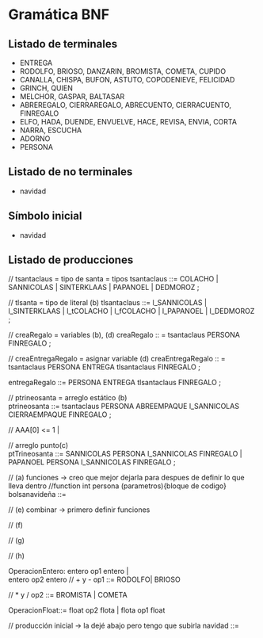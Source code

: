 # Gramática BNF

## Listado de terminales

- ENTREGA
- RODOLFO, BRIOSO, DANZARIN, BROMISTA, COMETA, CUPIDO
- CANALLA, CHISPA, BUFON, ASTUTO, COPODENIEVE, FELICIDAD
- GRINCH, QUIEN
- MELCHOR, GASPAR, BALTASAR
- ABREREGALO, CIERRAREGALO, ABRECUENTO, CIERRACUENTO, FINREGALO
- ELFO, HADA, DUENDE, ENVUELVE, HACE, REVISA, ENVIA, CORTA
- NARRA, ESCUCHA
- ADORNO
- PERSONA

## Listado de no terminales

- navidad

## Símbolo inicial

- navidad

## Listado de producciones

// tsantaclaus = tipo de santa = tipos
tsantaclaus ::= 
            COLACHO |
            SANNICOLAS |
            SINTERKLAAS |
            PAPANOEL |
            DEDMOROZ ;  

// tlsanta = tipo de literal (b)
tlsantaclaus ::= 
            l_SANNICOLAS |
            l_SINTERKLAAS |
            l_tCOLACHO |
            l_fCOLACHO |
            l_PAPANOEL |
            l_DEDMOROZ ;

// creaRegalo = variables (b), (d)
creaRegalo :: = tsantaclaus PERSONA FINREGALO ;

// creaEntregaRegalo = asignar variable (d)
creaEntregaRegalo :: = tsantaclaus PERSONA ENTREGA tlsantaclaus FINREGALO ;

entregaRegalo ::= PERSONA ENTREGA tlsantaclaus FINREGALO ;

// ptrineosanta = arreglo estático (b)   
ptrineosanta ::= tsantaclaus PERSONA ABREEMPAQUE l_SANNICOLAS CIERRAEMPAQUE FINREGALO ;

// AAA[0] <= 1 |

 // arreglo punto(c)                                                                     
 ptTrineosanta ::= SANNICOLAS PERSONA l_SANNICOLAS  FINREGALO |
                   PAPANOEL PERSONA l_SANNICOLAS FINREGALO ;                                                        

// (a) funciones  -> creo que mejor dejarla para despues de definir lo que lleva dentro
//function int persona (parametros){bloque de codigo}
bolsanavideña ::= 

// (e) combinar -> primero definir funciones

// (f)

// (g)

// (h)

OperacionEntero: entero op1 entero |    
                 entero op2 entero 
// + y -
op1 ::= RODOLFO|
        BRIOSO

// * y /
op2 ::= BROMISTA |
        COMETA 

OperacionFloat::= float op2 flota |
                  flota op1 float


// producción inicial -> la dejé abajo pero tengo que subirla
navidad ::=